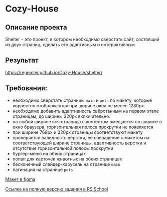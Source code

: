 # Cozy-House
## Описание проекта
Shelter - это проект, в котором необходимо сверстать сайт, состоящий из двух страниц, сделать его адаптивным и интерактивным.
## Результат
https://regemler.github.io/Cozy-House/shelter/
## Требования:
- необходимо сверстать страницы `main` и `pets` по макету, которые корректно отображаются при ширине окна не менее 1280px.
- необходимо добавить адаптивность свёрстанным на первом этапе страницам, до ширины 320px включительно.
- на любой ширине вся страница с контентом вмещается по ширине в окно браузера, горизонтальная полоса прокрутки не появляется
- при ширине 768px и 320px страницы соответствуют макету
- проверяется валидность верстки, ее совпадение с макетом на соответствующей ширине страницы, адаптивность верстки и отсутствие горизонтальной полосы прокрутки
- бургер-меню на обеих страницах
- попап для карточек животных на обеих страницах
- бесконечный слайдер-карусель на странице `main`
- пагинация на странице `pets`
  
[Макет в figma](https://www.figma.com/file/Yk6EnbY63FyG2PJTFkJDMh/shelter)

[Ссылка на полную версию задания в RS School](https://github.com/rolling-scopes-school/tasks/blob/master/tasks/shelter/shelter.md)
